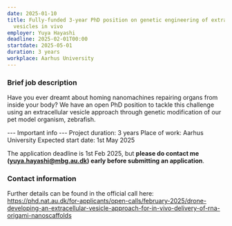 ```yaml
---
date: 2025-01-10
title: Fully-funded 3-year PhD position on genetic engineering of extracellular
  vesicles in vivo
employer: Yuya Hayashi
deadline: 2025-02-01T00:00
startdate: 2025-05-01
duration: 3 years
workplace: Aarhus University
---
```

### Brief job description

Have you ever dreamt about homing nanomachines repairing organs from inside your body? We have an open PhD position to tackle this challenge using an extracellular vesicle approach through genetic modification of our pet model organism, zebrafish.

--- Important info ---
Project duration: 3 years
Place of work: Aarhus University
Expected start date: 1st May 2025

The application deadline is 1st Feb 2025, but **please do contact me (yuya.hayashi@mbg.au.dk) early before submitting an application**.



### Contact information

Further details can be found in the official call here:
<https://phd.nat.au.dk/for-applicants/open-calls/february-2025/drone-developing-an-extracellular-vesicle-approach-for-in-vivo-delivery-of-rna-origami-nanoscaffolds>
